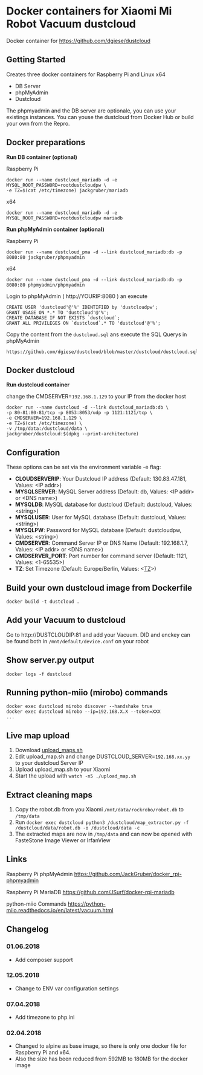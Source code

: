 

# Docker containers for Xiaomi Mi Robot Vacuum dustcloud

Docker container for https://github.com/dgiese/dustcloud

## Getting Started
Creates three docker containers for Raspberry Pi and Linux x64
- DB Server
- phpMyAdmin
- Dustcloud 

The phpmyadmin and the DB server are optionale, you can use your existings instances.
You can youse the dustcloud from Docker Hub or build your own from the Repro. 

## Docker preparations

**Run DB container (optional)**

Raspberry Pi
```
docker run --name dustcloud_mariadb -d -e MYSQL_ROOT_PASSWORD=rootdustcloudpw \
-e TZ=$(cat /etc/timezone) jackgruber/mariadb
```

x64
```
docker run --name dustcloud_mariadb -d -e MYSQL_ROOT_PASSWORD=rootdustcloudpw mariadb
```

**Run phpMyAdmin container (optional)**

Raspberry Pi
```
docker run --name dustcloud_pma -d --link dustcloud_mariadb:db -p 8080:80 jackgruber/phpmyadmin
```

x64
```
docker run --name dustcloud_pma -d --link dustcloud_mariadb:db -p 8080:80 phpmyadmin/phpmyadmin
```

Login to phpMyAdmin ( http://YOURIP:8080 ) an execute
```
CREATE USER 'dustcloud'@'%' IDENTIFIED by 'dustcloudpw';
GRANT USAGE ON *.* TO 'dustcloud'@'%';
CREATE DATABASE IF NOT EXISTS `dustcloud`;
GRANT ALL PRIVILEGES ON `dustcloud`.* TO 'dustcloud'@'%';
```

Copy the content from the ```dustcloud.sql``` ans execute the SQL Querys in phpMyAdmin
```
https://github.com/dgiese/dustcloud/blob/master/dustcloud/dustcloud.sql
```

## Docker dustcloud

**Run dustcloud container**

change the CMDSERVER=`192.168.1.129` to your IP from the docker host

```
docker run --name dustcloud -d --link dustcloud_mariadb:db \
-p 80-81:80-81/tcp -p 8053:8053/udp -p 1121:1121/tcp \
-e CMDSERVER=192.168.1.129 \
-e TZ=$(cat /etc/timezone) \
-v /tmp/data:/dustcloud/data \
jackgruber/dustcloud:$(dpkg --print-architecture)
```

## Configuration
These options can be set via the environment variable -e flag:

- **CLOUDSERVERIP**: Your Dustcloud IP address (Default: 130.83.47.181, Values: \<IP addr>)
- **MYSQLSERVER**: MySQL Server address (Default: db, Values: \<IP addr> or \<DNS name>)
- **MYSQLDB**: MySQL database for dustcloud (Default: dustcloud, Values: \<string>)
- **MYSQLUSER**: User for MySQL database (Default: dustcloud, Values: \<string>)
- **MYSQLPW**: Password for MySQL database (Default: dustcloudpw, Values: \<string>)
- **CMDSERVER**: Command Server IP or DNS Name (Default: 192.168.1.7, Values: \<IP addr> or \<DNS name>)
- **CMDSERVER_PORT**: Port number for command server (Default: 1121, Values: \<1-65535>)
- **TZ**: Set Timezone (Default: Europe/Berlin, Values: \<[TZ](https://en.wikipedia.org/wiki/List_of_tz_database_time_zones)>)

## Build your own dustcloud image from Dockerfile

```
docker build -t dustcloud .
```
##  Add your Vacuum to dustcloud
Go to http://DUSTCLOUDIP:81 and add your Vacuum. DID and enckey can be found both in ```/mnt/default/device.conf``` on your robot

## Show server.py output
```
docker logs -f dustcloud
```

## Running python-miio (mirobo) commands
```
docker exec dustcloud mirobo discover --handshake true
docker exec dustcloud mirobo --ip=192.168.X.X --token=XXX
...
```

## Live map upload
1. Download [upload_maps.sh](https://github.com/dgiese/dustcloud/blob/master/dustcloud/upload_map.sh) 
2. Edit upload_map.sh and change DUSTCLOUD_SERVER=`192.168.xx.yy` to your dustcloud Server IP
3. Upload upload_map.sh to your Xiaomi
4. Start the upload with `watch -n5 ./upload_map.sh`

## Extract cleaning maps
1. Copy the robot.db from you Xiaomi ```/mnt/data/rockrobo/robot.db``` to ```/tmp/data```
2. Run ```docker exec dustcloud python3 /dustcloud/map_extractor.py -f /dustcloud/data/robot.db -o /dustcloud/data -c```
3. The extracted maps are now in ```/tmp/data``` and can now be opened with FasteStone Image Viewer or IrfanView

## Links
Raspberry Pi phpMyAdmin https://github.com/JackGruber/docker_rpi-phpmyadmin

Raspberry Pi MariaDB https://github.com/JSurf/docker-rpi-mariadb 

python-miio Commands https://python-miio.readthedocs.io/en/latest/vacuum.html


## Changelog

### 01.06.2018
- Add composer support 

### 12.05.2018
- Change to ENV var configuration settings

### 07.04.2018
- Add timezone to php.ini

### 02.04.2018
- Changed to alpine as base image, so there is only one docker file for Raspberry Pi and x64. 
- Also the size has been reduced from 592MB to 180MB for the docker image
